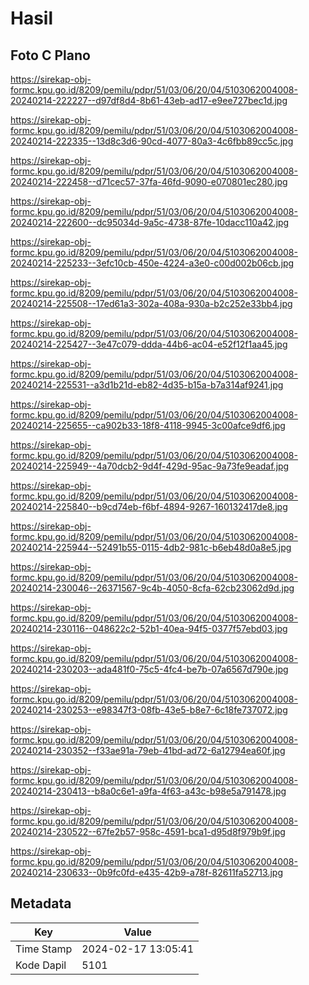 # Hasil

## Foto C Plano

https://sirekap-obj-formc.kpu.go.id/8209/pemilu/pdpr/51/03/06/20/04/5103062004008-20240214-222227--d97df8d4-8b61-43eb-ad17-e9ee727bec1d.jpg

https://sirekap-obj-formc.kpu.go.id/8209/pemilu/pdpr/51/03/06/20/04/5103062004008-20240214-222335--13d8c3d6-90cd-4077-80a3-4c6fbb89cc5c.jpg

https://sirekap-obj-formc.kpu.go.id/8209/pemilu/pdpr/51/03/06/20/04/5103062004008-20240214-222458--d71cec57-37fa-46fd-9090-e070801ec280.jpg

https://sirekap-obj-formc.kpu.go.id/8209/pemilu/pdpr/51/03/06/20/04/5103062004008-20240214-222600--dc95034d-9a5c-4738-87fe-10dacc110a42.jpg

https://sirekap-obj-formc.kpu.go.id/8209/pemilu/pdpr/51/03/06/20/04/5103062004008-20240214-225233--3efc10cb-450e-4224-a3e0-c00d002b06cb.jpg

https://sirekap-obj-formc.kpu.go.id/8209/pemilu/pdpr/51/03/06/20/04/5103062004008-20240214-225508--17ed61a3-302a-408a-930a-b2c252e33bb4.jpg

https://sirekap-obj-formc.kpu.go.id/8209/pemilu/pdpr/51/03/06/20/04/5103062004008-20240214-225427--3e47c079-ddda-44b6-ac04-e52f12f1aa45.jpg

https://sirekap-obj-formc.kpu.go.id/8209/pemilu/pdpr/51/03/06/20/04/5103062004008-20240214-225531--a3d1b21d-eb82-4d35-b15a-b7a314af9241.jpg

https://sirekap-obj-formc.kpu.go.id/8209/pemilu/pdpr/51/03/06/20/04/5103062004008-20240214-225655--ca902b33-18f8-4118-9945-3c00afce9df6.jpg

https://sirekap-obj-formc.kpu.go.id/8209/pemilu/pdpr/51/03/06/20/04/5103062004008-20240214-225949--4a70dcb2-9d4f-429d-95ac-9a73fe9eadaf.jpg

https://sirekap-obj-formc.kpu.go.id/8209/pemilu/pdpr/51/03/06/20/04/5103062004008-20240214-225840--b9cd74eb-f6bf-4894-9267-160132417de8.jpg

https://sirekap-obj-formc.kpu.go.id/8209/pemilu/pdpr/51/03/06/20/04/5103062004008-20240214-225944--52491b55-0115-4db2-981c-b6eb48d0a8e5.jpg

https://sirekap-obj-formc.kpu.go.id/8209/pemilu/pdpr/51/03/06/20/04/5103062004008-20240214-230046--26371567-9c4b-4050-8cfa-62cb23062d9d.jpg

https://sirekap-obj-formc.kpu.go.id/8209/pemilu/pdpr/51/03/06/20/04/5103062004008-20240214-230116--048622c2-52b1-40ea-94f5-0377f57ebd03.jpg

https://sirekap-obj-formc.kpu.go.id/8209/pemilu/pdpr/51/03/06/20/04/5103062004008-20240214-230203--ada481f0-75c5-4fc4-be7b-07a6567d790e.jpg

https://sirekap-obj-formc.kpu.go.id/8209/pemilu/pdpr/51/03/06/20/04/5103062004008-20240214-230253--e98347f3-08fb-43e5-b8e7-6c18fe737072.jpg

https://sirekap-obj-formc.kpu.go.id/8209/pemilu/pdpr/51/03/06/20/04/5103062004008-20240214-230352--f33ae91a-79eb-41bd-ad72-6a12794ea60f.jpg

https://sirekap-obj-formc.kpu.go.id/8209/pemilu/pdpr/51/03/06/20/04/5103062004008-20240214-230413--b8a0c6e1-a9fa-4f63-a43c-b98e5a791478.jpg

https://sirekap-obj-formc.kpu.go.id/8209/pemilu/pdpr/51/03/06/20/04/5103062004008-20240214-230522--67fe2b57-958c-4591-bca1-d95d8f979b9f.jpg

https://sirekap-obj-formc.kpu.go.id/8209/pemilu/pdpr/51/03/06/20/04/5103062004008-20240214-230633--0b9fc0fd-e435-42b9-a78f-82611fa52713.jpg


## Metadata

| Key        | Value               |
| ---------- | ------------------- |
| Time Stamp | 2024-02-17 13:05:41 |
| Kode Dapil | 5101                |



